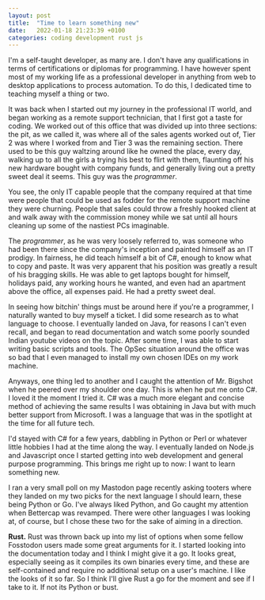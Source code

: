 ```yaml
---
layout: post
title:  "Time to learn something new"
date:   2022-01-18 21:23:39 +0100
categories: coding development rust js
---
```


I'm a self-taught developer, as many are. I don't have any qualifications in terms of certifications or diplomas for programming. I have however spent most of my working life as a professional developer in anything from web to desktop applications to process automation. To do this, I dedicated time to teaching myself a thing or two.

It was back when I started out my journey in the professional IT world, and began working as a remote support technician, that I first got a taste for coding. We worked out of this office that was divided up into three sections: the pit, as we called it, was where all of the sales agents worked out of, Tier 2 was where I worked from and Tier 3 was the remaining section. There used to be this guy waltzing around like he owned the place, every day, walking up to all the girls a trying his best to flirt with them, flaunting off his new hardware bought with company funds, and generally living out a pretty sweet deal it seems. This guy was the _programmer_.

You see, the only IT capable people that the company required at that time were people that could be used as fodder for the remote support machine they were churning. People that sales could throw a freshly hooked client at and walk away with the commission money while we sat until all hours cleaning up some of the nastiest PCs imaginable. 

The _programmer_, as he was very loosely referred to, was someone who had been there since the company's inception and painted himself as an IT prodigy. In fairness, he did teach himself a bit of C#, enough to know what to copy and paste. It was very apparent that his position was greatly a result of his bragging skills. He was able to get laptops bought for himself, holidays paid, any working hours he wanted, and even had an apartment above the office, all expenses paid. He had a pretty sweet deal.

In seeing how bitchin' things must be around here if you're a programmer, I naturally wanted to buy myself a ticket. I did some research as to what language to choose. I eventually landed on Java, for reasons I can't even recall, and began to read documentation and watch some poorly sounded Indian youtube videos on the topic. After some time, I was able to start writing basic scripts and tools. The OpSec situation around the office was so bad that I even managed to install my own chosen IDEs on my work machine. 

Anyways, one thing led to another and I caught the attention of Mr. Bigshot when he peered over my shoulder one day. This is when he put me onto C#. I loved it the moment I tried it. C# was a much more elegant and concise method of achieving the same results I was obtaining in Java but with much better support from Microsoft. I was a language that was in the spotlight at the time for all future tech. 

I'd stayed with C# for a few years, dabbling in Python or Perl or whatever little hobbies I had at the time along the way. I eventually landed on Node.js and Javascript once I started getting into web development and general purpose programming. This brings me right up to now: I want to learn something new. 

I ran a very small poll on my Mastodon page recently asking tooters where they landed on my two picks for the next language I should learn, these being Python or Go. I've always liked Python, and Go caught my attention when Bettercap was revamped. There were other languages I was looking at, of course, but I chose these two for the sake of aiming in a direction.

**Rust.** Rust was thrown back up into my list of options when some fellow Fosstodon users made some great arguments for it. I started looking into the documentation today and I think I might give it a go. It looks great, especially seeing as it compiles its own binaries every time, and these are self-contained and require no additional setup on a user's machine. I like the looks of it so far. So I think I'll give Rust a go for the moment and see if I take to it. If not its Python or bust.  
